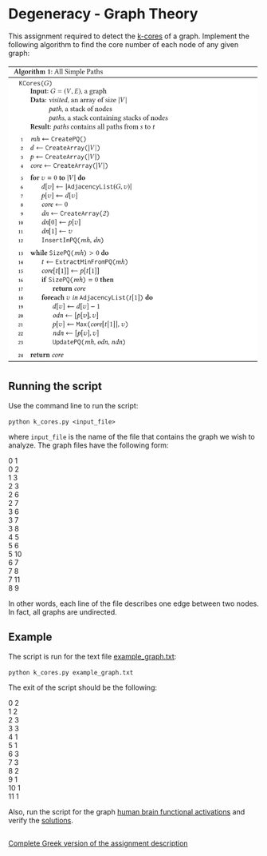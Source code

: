 # Degeneracy - Graph Theory

This assignment required to detect the [k-cores](https://en.wikipedia.org/wiki/Degeneracy_(graph_theory)) of a graph. Implement the following algorithm to find the core number of each node of any given graph:


<img src="https://github.com/stef4k/Algorithms-and-data-structures-assignments/blob/main/assignment-1/images/kcores%20algorithm.png" width="500" height="600" />

## Running the script
Use the command line to run the script:  

`python k_cores.py <input_file>`  

where `input_file` is the name of the file that contains the graph we wish to analyze. The graph files have the following form:

0 1  
0 2  
1 3  
2 3  
2 6  
2 7  
3 6  
3 7  
3 8  
4 5  
5 6  
5 10  
6 7  
7 8  
7 11  
8 9  

In other words, each line of the file describes one edge between two nodes. In fact, all graphs are undirected.

## Example
The script is run for the text file [example_graph.txt](https://github.com/stef4k/Algorithms-and-data-structures-assignments/blob/main/assignment-1/graphs/example_graph.txt):  

`python k_cores.py example_graph.txt`  

The exit of the script should be the following:  

0 2  
1 2  
2 3  
3 3  
4 1  
5 1  
6 3  
7 3  
8 2  
9 1  
10 1  
11 1  

Also, run the script for the graph [human brain functional activations](https://github.com/stef4k/Algorithms-and-data-structures-assignments/blob/main/assignment-1/graphs/human_brain_functional_activations.txt) and verify the [solutions](https://github.com/stef4k/Algorithms-and-data-structures-assignments/blob/main/assignment-1/solutions/human_brain_solutions.txt).

## 
[Complete Greek version of the assignment description](https://github.com/dmst-algorithms-course/assignment-2019-1/blob/master/assignment_2019_1.ipynb)

